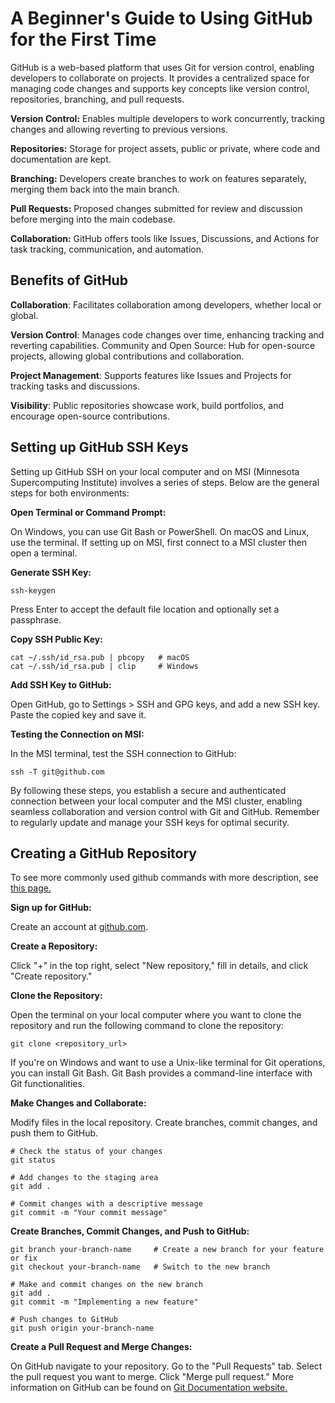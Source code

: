 # A Beginner's Guide to Using GitHub for the First Time

GitHub is a web-based platform that uses Git for version control, enabling developers to collaborate on projects. It provides a centralized space for managing code changes and supports key concepts like version control, repositories, branching, and pull requests. 

**Version Control:** Enables multiple developers to work concurrently, tracking changes and allowing reverting to previous versions.

**Repositories:** Storage for project assets, public or private, where code and documentation are kept.

**Branching:** Developers create branches to work on features separately, merging them back into the main branch.

**Pull Requests:** Proposed changes submitted for review and discussion before merging into the main codebase.

**Collaboration:** GitHub offers tools like Issues, Discussions, and Actions for task tracking, communication, and automation.

## Benefits of GitHub

**Collaboration**: 
Facilitates collaboration among developers, whether local or global.

**Version Control**: 
Manages code changes over time, enhancing tracking and reverting capabilities.
Community and Open Source: Hub for open-source projects, allowing global contributions and collaboration.

**Project Management**: 
Supports features like Issues and Projects for tracking tasks and discussions.

**Visibility**: 
Public repositories showcase work, build portfolios, and encourage open-source contributions.

## Setting up GitHub SSH Keys

Setting up GitHub SSH on your local computer and on MSI (Minnesota Supercomputing Institute) involves a series of steps. Below are the general steps for both environments:

**Open Terminal or Command Prompt:**

On Windows, you can use Git Bash or PowerShell.
On macOS and Linux, use the terminal.
If setting up on MSI, first connect to a MSI cluster then open a terminal. 

**Generate SSH Key:**

```
ssh-keygen
```

Press Enter to accept the default file location and optionally set a passphrase.

**Copy SSH Public Key:**

```
cat ~/.ssh/id_rsa.pub | pbcopy   # macOS
cat ~/.ssh/id_rsa.pub | clip     # Windows
```

**Add SSH Key to GitHub:**

Open GitHub, go to Settings > SSH and GPG keys, and add a new SSH key. Paste the copied key and save it. 

**Testing the Connection on MSI:**

In the MSI terminal, test the SSH connection to GitHub:

```
ssh -T git@github.com
```

By following these steps, you establish a secure and authenticated connection between your local computer and the MSI cluster, enabling seamless collaboration and version control with Git and GitHub. Remember to regularly update and manage your SSH keys for optimal security.

## Creating a GitHub Repository

To see more commonly used github commands with more description, see [this page.](git-commands.md)

**Sign up for GitHub:**

Create an account at [github.com](https://github.com/).

**Create a Repository:**

Click "+" in the top right, select "New repository," fill in details, and click "Create repository."

**Clone the Repository:**

Open the terminal on your local computer where you want to clone the repository and run the following command to clone the repository:

```
git clone <repository_url>
```

If you're on Windows and want to use a Unix-like terminal for Git operations, you can install Git Bash. Git Bash provides a command-line interface with Git functionalities.

**Make Changes and Collaborate:**

Modify files in the local repository.
Create branches, commit changes, and push them to GitHub.

```
# Check the status of your changes
git status

# Add changes to the staging area
git add .

# Commit changes with a descriptive message
git commit -m "Your commit message"
```

**Create Branches, Commit Changes, and Push to GitHub:**

```
git branch your-branch-name     # Create a new branch for your feature or fix
git checkout your-branch-name   # Switch to the new branch

# Make and commit changes on the new branch
git add .
git commit -m "Implementing a new feature"

# Push changes to GitHub
git push origin your-branch-name
```

**Create a Pull Request and Merge Changes:**

On GitHub navigate to your repository. Go to the "Pull Requests" tab. Select the pull request you want to merge. Click "Merge pull request."
More information on GitHub can be found on [Git Documentation website.](https://git-scm.com/doc)
